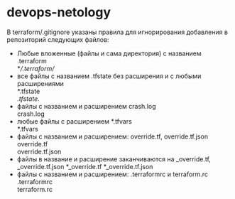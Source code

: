 # devops-netology

В terraform/.gitignore указаны правила для игнорирования добавления в репозиторий следующих файлов:  
- Любые вложенные (файлы и сама директория) с названием .terraform    
	**/.terraform/*  
- все файлы с названием .tfstate без расширения и с любыми расширениями  
	*.tfstate  
	*.tfstate.*  
- файлы с названием и расширением crash.log  
	crash.log  
- любые файлы с расширением *.tfvars  
	*.tfvars  
- файлы с названием и расширением: override.tf, override.tf.json  
	override.tf  
	override.tf.json  
- файлы в название и расширение заканчиваются на _override.tf, _override.tf.json
	*_override.tf
	*_override.tf.json
- файлы с названием и расширением: .terraformrc и terraform.rc  
	.terraformrc  
	terraform.rc  
